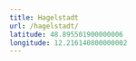 ```yaml
---
title: Hagelstadt
url: /hagelstadt/
latitude: 48.895501900000006
longitude: 12.216140800000002
---
```

